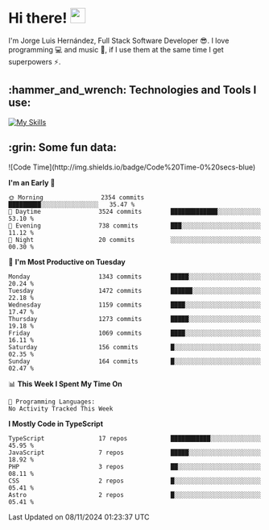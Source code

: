 <h1 align="left">
 <abc>
  <br>Hi there! <img src="https://user-images.githubusercontent.com/42378118/110234147-e3259600-7f4e-11eb-95be-0c4047144dea.gif" width="30"><br>
 </abc>
</h1>

I'm Jorge Luis Hernández, Full Stack Software Developer :sunglasses:. I love programming :computer: and music :musical_score:, if I use them at the same time I get superpowers :zap:. 


<h2 align="left">:hammer_and_wrench: Technologies and Tools I use:</h2>

[![My Skills](https://skillicons.dev/icons?i=js,ts,html,css,py,vue,react,next,nest,postgres,mysql)](https://skillicons.dev)

<h2 align="left">:grin: Some fun data:</h2>
<!--START_SECTION:waka-->
![Code Time](http://img.shields.io/badge/Code%20Time-0%20secs-blue)

**I'm an Early 🐤** 

```text
🌞 Morning                2354 commits        █████████░░░░░░░░░░░░░░░░   35.47 % 
🌆 Daytime                3524 commits        █████████████░░░░░░░░░░░░   53.10 % 
🌃 Evening                738 commits         ███░░░░░░░░░░░░░░░░░░░░░░   11.12 % 
🌙 Night                  20 commits          ░░░░░░░░░░░░░░░░░░░░░░░░░   00.30 % 
```
📅 **I'm Most Productive on Tuesday** 

```text
Monday                   1343 commits        █████░░░░░░░░░░░░░░░░░░░░   20.24 % 
Tuesday                  1472 commits        ██████░░░░░░░░░░░░░░░░░░░   22.18 % 
Wednesday                1159 commits        ████░░░░░░░░░░░░░░░░░░░░░   17.47 % 
Thursday                 1273 commits        █████░░░░░░░░░░░░░░░░░░░░   19.18 % 
Friday                   1069 commits        ████░░░░░░░░░░░░░░░░░░░░░   16.11 % 
Saturday                 156 commits         █░░░░░░░░░░░░░░░░░░░░░░░░   02.35 % 
Sunday                   164 commits         █░░░░░░░░░░░░░░░░░░░░░░░░   02.47 % 
```


📊 **This Week I Spent My Time On** 

```text
💬 Programming Languages: 
No Activity Tracked This Week
```

**I Mostly Code in TypeScript** 

```text
TypeScript               17 repos            ███████████░░░░░░░░░░░░░░   45.95 % 
JavaScript               7 repos             █████░░░░░░░░░░░░░░░░░░░░   18.92 % 
PHP                      3 repos             ██░░░░░░░░░░░░░░░░░░░░░░░   08.11 % 
CSS                      2 repos             █░░░░░░░░░░░░░░░░░░░░░░░░   05.41 % 
Astro                    2 repos             █░░░░░░░░░░░░░░░░░░░░░░░░   05.41 % 
```




 Last Updated on 08/11/2024 01:23:37 UTC
<!--END_SECTION:waka-->
